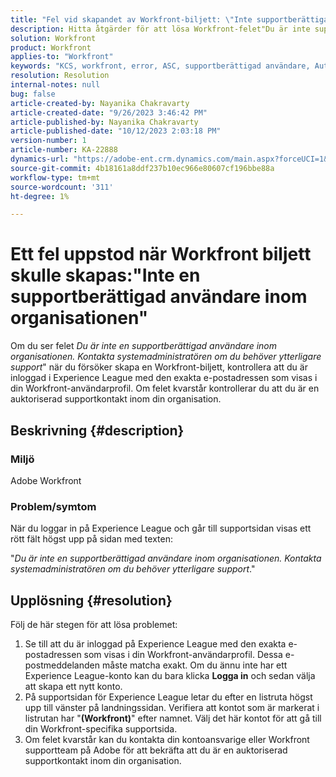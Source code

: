 ```yaml
---
title: "Fel vid skapandet av Workfront-biljett: \"Inte supportberättigad användare inom organisationen\""
description: Hitta åtgärder för att lösa Workfront-felet"Du är inte supportberättigad användare inom organisationen" när du skapar en biljett. Bekräfta e-postadress.
solution: Workfront
product: Workfront
applies-to: "Workfront"
keywords: "KCS, workfront, error, ASC, supportberättigad användare, Authorized Support Contact"
resolution: Resolution
internal-notes: null
bug: false
article-created-by: Nayanika Chakravarty
article-created-date: "9/26/2023 3:46:42 PM"
article-published-by: Nayanika Chakravarty
article-published-date: "10/12/2023 2:03:18 PM"
version-number: 1
article-number: KA-22888
dynamics-url: "https://adobe-ent.crm.dynamics.com/main.aspx?forceUCI=1&pagetype=entityrecord&etn=knowledgearticle&id=3170cadd-835c-ee11-be6f-6045bd006149"
source-git-commit: 4b18161a8ddf237b10ec966e80607cf196bbe88a
workflow-type: tm+mt
source-wordcount: '311'
ht-degree: 1%

---
```


# Ett fel uppstod när Workfront biljett skulle skapas:&quot;Inte en supportberättigad användare inom organisationen&quot;


Om du ser felet *Du är inte en supportberättigad användare inom organisationen. Kontakta systemadministratören om du behöver ytterligare support*&quot; när du försöker skapa en Workfront-biljett, kontrollera att du är inloggad i Experience League med den exakta e-postadressen som visas i din Workfront-användarprofil. Om felet kvarstår kontrollerar du att du är en auktoriserad supportkontakt inom din organisation.

## Beskrivning {#description}


### Miljö

Adobe Workfront

### Problem/symtom

När du loggar in på Experience League och går till supportsidan visas ett rött fält högst upp på sidan med texten:

&quot;*Du är inte en supportberättigad användare inom organisationen. Kontakta systemadministratören om du behöver ytterligare support*.&quot;


## Upplösning {#resolution}


Följ de här stegen för att lösa problemet:

1. Se till att du är inloggad på Experience League med den exakta e-postadressen som visas i din Workfront-användarprofil. Dessa e-postmeddelanden måste matcha exakt.    Om du ännu inte har ett Experience League-konto kan du bara klicka <b>Logga in</b> och sedan välja att skapa ett nytt konto.
2. På supportsidan för Experience League letar du efter en listruta högst upp till vänster på landningssidan. Verifiera att kontot som är markerat i listrutan har &quot;<b>(Workfront)</b>&quot; efter namnet. Välj det här kontot för att gå till din Workfront-specifika supportsida.
3. Om felet kvarstår kan du kontakta din kontoansvarige eller Workfront supportteam på Adobe för att bekräfta att du är en auktoriserad supportkontakt inom din organisation.

